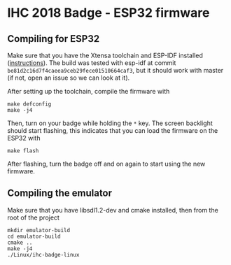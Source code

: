 # IHC 2018 Badge - ESP32 firmware

## Compiling for ESP32
Make sure that you have the Xtensa toolchain and ESP-IDF installed ([instructions](https://docs.espressif.com/projects/esp-idf/en/latest/get-started/index.html)).
The build was tested with esp-idf at commit `be81d2c16d7f4caeea9ceb29fece01510664caf3`, but it should work with master (if not, open an issue so we can look at it).

After setting up the toolchain, compile the firmware with
```
make defconfig
make -j4
```
Then, turn on your badge while holding the `*` key. The screen backlight should start flashing, this indicates that you can load the firmware on the ESP32 with
```
make flash
```
After flashing, turn the badge off and on again to start using the new firmware.

## Compiling the emulator
Make sure that you have libsdl1.2-dev and cmake installed, then from the root of the project
```
mkdir emulator-build
cd emulator-build
cmake ..
make -j4
./Linux/ihc-badge-linux
```
